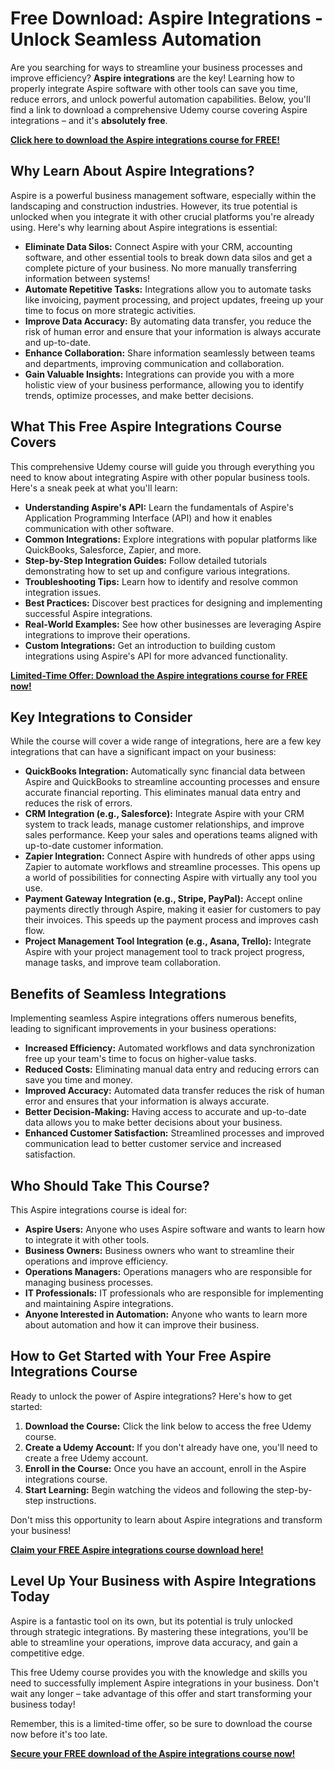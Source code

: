 # Free Download: Aspire Integrations - Unlock Seamless Automation

Are you searching for ways to streamline your business processes and improve efficiency? **Aspire integrations** are the key! Learning how to properly integrate Aspire software with other tools can save you time, reduce errors, and unlock powerful automation capabilities. Below, you'll find a link to download a comprehensive Udemy course covering Aspire integrations – and it's **absolutely free**.

[**Click here to download the Aspire integrations course for FREE!**](https://udemywork.com/aspire-integrations)

## Why Learn About Aspire Integrations?

Aspire is a powerful business management software, especially within the landscaping and construction industries. However, its true potential is unlocked when you integrate it with other crucial platforms you're already using. Here's why learning about Aspire integrations is essential:

*   **Eliminate Data Silos:** Connect Aspire with your CRM, accounting software, and other essential tools to break down data silos and get a complete picture of your business. No more manually transferring information between systems!
*   **Automate Repetitive Tasks:**  Integrations allow you to automate tasks like invoicing, payment processing, and project updates, freeing up your time to focus on more strategic activities.
*   **Improve Data Accuracy:**  By automating data transfer, you reduce the risk of human error and ensure that your information is always accurate and up-to-date.
*   **Enhance Collaboration:**  Share information seamlessly between teams and departments, improving communication and collaboration.
*   **Gain Valuable Insights:**  Integrations can provide you with a more holistic view of your business performance, allowing you to identify trends, optimize processes, and make better decisions.

## What This Free Aspire Integrations Course Covers

This comprehensive Udemy course will guide you through everything you need to know about integrating Aspire with other popular business tools. Here's a sneak peek at what you'll learn:

*   **Understanding Aspire's API:**  Learn the fundamentals of Aspire's Application Programming Interface (API) and how it enables communication with other software.
*   **Common Integrations:** Explore integrations with popular platforms like QuickBooks, Salesforce, Zapier, and more.
*   **Step-by-Step Integration Guides:**  Follow detailed tutorials demonstrating how to set up and configure various integrations.
*   **Troubleshooting Tips:** Learn how to identify and resolve common integration issues.
*   **Best Practices:**  Discover best practices for designing and implementing successful Aspire integrations.
*   **Real-World Examples:**  See how other businesses are leveraging Aspire integrations to improve their operations.
*   **Custom Integrations:**  Get an introduction to building custom integrations using Aspire's API for more advanced functionality.

[**Limited-Time Offer: Download the Aspire integrations course for FREE now!**](https://udemywork.com/aspire-integrations)

## Key Integrations to Consider

While the course will cover a wide range of integrations, here are a few key integrations that can have a significant impact on your business:

*   **QuickBooks Integration:** Automatically sync financial data between Aspire and QuickBooks to streamline accounting processes and ensure accurate financial reporting.  This eliminates manual data entry and reduces the risk of errors.
*   **CRM Integration (e.g., Salesforce):**  Integrate Aspire with your CRM system to track leads, manage customer relationships, and improve sales performance.  Keep your sales and operations teams aligned with up-to-date customer information.
*   **Zapier Integration:**  Connect Aspire with hundreds of other apps using Zapier to automate workflows and streamline processes.  This opens up a world of possibilities for connecting Aspire with virtually any tool you use.
*   **Payment Gateway Integration (e.g., Stripe, PayPal):**  Accept online payments directly through Aspire, making it easier for customers to pay their invoices. This speeds up the payment process and improves cash flow.
*   **Project Management Tool Integration (e.g., Asana, Trello):** Integrate Aspire with your project management tool to track project progress, manage tasks, and improve team collaboration.

## Benefits of Seamless Integrations

Implementing seamless Aspire integrations offers numerous benefits, leading to significant improvements in your business operations:

*   **Increased Efficiency:**  Automated workflows and data synchronization free up your team's time to focus on higher-value tasks.
*   **Reduced Costs:**  Eliminating manual data entry and reducing errors can save you time and money.
*   **Improved Accuracy:**  Automated data transfer reduces the risk of human error and ensures that your information is always accurate.
*   **Better Decision-Making:**  Having access to accurate and up-to-date data allows you to make better decisions about your business.
*   **Enhanced Customer Satisfaction:**  Streamlined processes and improved communication lead to better customer service and increased satisfaction.

## Who Should Take This Course?

This Aspire integrations course is ideal for:

*   **Aspire Users:**  Anyone who uses Aspire software and wants to learn how to integrate it with other tools.
*   **Business Owners:**  Business owners who want to streamline their operations and improve efficiency.
*   **Operations Managers:**  Operations managers who are responsible for managing business processes.
*   **IT Professionals:**  IT professionals who are responsible for implementing and maintaining Aspire integrations.
*   **Anyone Interested in Automation:**  Anyone who wants to learn more about automation and how it can improve their business.

## How to Get Started with Your Free Aspire Integrations Course

Ready to unlock the power of Aspire integrations?  Here's how to get started:

1.  **Download the Course:** Click the link below to access the free Udemy course.
2.  **Create a Udemy Account:** If you don't already have one, you'll need to create a free Udemy account.
3.  **Enroll in the Course:** Once you have an account, enroll in the Aspire integrations course.
4.  **Start Learning:** Begin watching the videos and following the step-by-step instructions.

Don't miss this opportunity to learn about Aspire integrations and transform your business!

[**Claim your FREE Aspire integrations course download here!**](https://udemywork.com/aspire-integrations)

## Level Up Your Business with Aspire Integrations Today

Aspire is a fantastic tool on its own, but its potential is truly unlocked through strategic integrations. By mastering these integrations, you'll be able to streamline your operations, improve data accuracy, and gain a competitive edge.

This free Udemy course provides you with the knowledge and skills you need to successfully implement Aspire integrations in your business. Don't wait any longer – take advantage of this offer and start transforming your business today!

Remember, this is a limited-time offer, so be sure to download the course now before it's too late.

[**Secure your FREE download of the Aspire integrations course now!**](https://udemywork.com/aspire-integrations)
